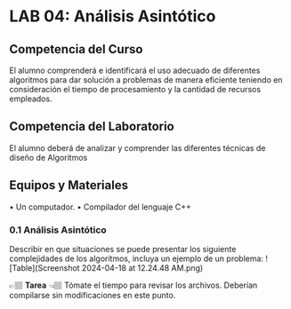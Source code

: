 # LAB 04: Análisis Asintótico

##  Competencia del Curso
El alumno comprenderá e identificará el uso adecuado de diferentes algoritmos para dar solución a problemas de manera eficiente
teniendo en consideración el tiempo de procesamiento y la cantidad de recursos empleados.

## Competencia del Laboratorio
El alumno deberá de analizar y comprender las diferentes técnicas de diseño de Algoritmos
## Equipos y Materiales
• Un computador.
• Compilador del lenguaje C++

### 0.1 Análisis Asintótico
Describir en que situaciones se puede presentar los siguiente complejidades de los algoritmos, incluya un ejemplo de un problema:
![Table](Screenshot 2024-04-18 at 12.24.48 AM.png)

👉🏽 **Tarea** 👈🏽 Tómate el tiempo para revisar los archivos. Deberían compilarse sin modificaciones en este punto. 
